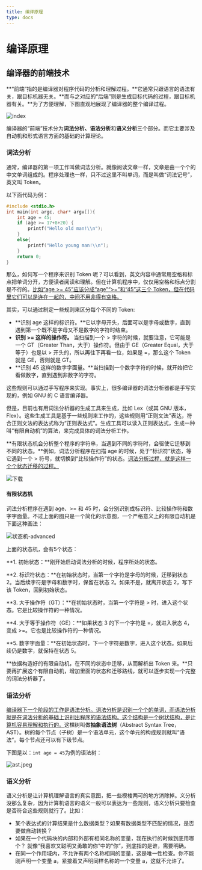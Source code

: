 ```yaml
---
title: 编译原理
type: docs
---
```


# 编译原理

## 编译器的前端技术

**“前端”指的是编译器对程序代码的分析和理解过程。**它通常只跟语言的语法有关，跟目标机器无关。**而与之对应的“后端”则是生成目标代码的过程，跟目标机器有关。**为了方便理解，下图直观地展现了编译器的整个编译过程。

![index](https://raw.githubusercontent.com/twentyworld/knowledge-island/master/不成系统的理论/编译原理/index.jpg)

编译器的“前端”技术分为**词法分析、语法分析**和**语义分析**三个部分。而它主要涉及自动机和形式语言方面的基础的计算理论。

### 词法分析

通常，编译器的第一项工作叫做词法分析。就像阅读文章一样，文章是由一个个的中文单词组成的。程序处理也一样，只不过这里不叫单词，而是叫做“词法记号”，英文叫 Token。

以下面代码为例：

```c
#include <stdio.h>
int main(int argc, char* argv[]){
    int age = 45;
    if (age >= 17+8+20) {
        printf("Hello old man!\\n");
    }
    else{
        printf("Hello young man!\\n");
    }
    return 0;
}
```

那么，如何写一个程序来识别 Token 呢？可以看到，英文内容中通常用空格和标点把单词分开，方便读者阅读和理解。但在计算机程序中，仅仅用空格和标点分割是不行的。<u>比如“age >= 45”应该分成“age”“>=”和“45”这三个 Token，但在代码里它们可以是连在一起的，中间不用非得有空格。</u>

其实，可以通过制定一些规则来区分每个不同的 Token:

- **识别 age 这样的标识符。**它以字母开头，后面可以是字母或数字，直到遇到第一个既不是字母又不是数字的字符时结束。
- **识别 >= 这样的操作符。** 当扫描到一个 > 字符的时候，就要注意，它可能是一个 GT（Greater Than，大于）操作符。但由于 GE（Greater Equal，大于等于）也是以 > 开头的，所以再往下再看一位，如果是 =，那么这个 Token 就是 GE，否则就是 GT。
- **识别 45 这样的数字字面量。**当扫描到一个数字字符的时候，就开始把它看做数字，直到遇到非数字的字符。

这些规则可以通过手写程序来实现。事实上，很多编译器的词法分析器都是手写实现的，例如 GNU 的 C 语言编译器。

但是，目前也有用词法分析器的生成工具来生成，比如 Lex（或其 GNU 版本，Flex）。这些生成工具是基于一些规则来工作的，这些规则用“正则文法”表达，符合正则文法的表达式称为“正则表达式”。生成工具可以读入正则表达式，生成一种叫“有限自动机”的算法，来完成具体的词法分析工作。

**有限状态机会分析整个程序的字符串，当遇到不同的字符时，会驱使它迁移到不同的状态。**例如，词法分析程序在扫描 age 的时候，处于“标识符”状态，等它遇到一个 > 符号，就切换到“比较操作符”的状态。<u>词法分析过程，就是这样一个个状态迁移的过程。</u>

![下载](https://raw.githubusercontent.com/twentyworld/knowledge-island/master/不成系统的理论/编译原理/下载.jpeg)

#### 有限状态机

词法分析程序在遇到 age、>= 和 45 时，会分别识别成标识符、比较操作符和数字字面量。不过上面的图只是一个简化的示意图，一个严格意义上的有限自动机是下面这种画法：

![状态机-advanced](https://raw.githubusercontent.com/twentyworld/knowledge-island/master/不成系统的理论/编译原理/状态机-advanced.jpeg)

上面的状态机，会有5个状态：

**1. 初始状态：**刚开始启动词法分析的时候，程序所处的状态。

**2. 标识符状态：**在初始状态时，当第一个字符是字母的时候，迁移到状态 2。当后续字符是字母和数字时，保留在状态 2。如果不是，就离开状态 2，写下该 Token，回到初始状态。

**3. 大于操作符（GT）：**在初始状态时，当第一个字符是 > 时，进入这个状态。它是比较操作符的一种情况。

**4. 大于等于操作符（GE）：**如果状态 3 的下一个字符是 =，就进入状态 4，变成 >=。它也是比较操作符的一种情况。

**5. 数字字面量：**在初始状态时，下一个字符是数字，进入这个状态。如果后续仍是数字，就保持在状态 5。

**依据构造好的有限自动机，在不同的状态中迁移，从而解析出 Token 来。**只要再扩展这个有限自动机，增加里面的状态和迁移路线，就可以逐步实现一个完整的词法分析器了。

### 语法分析

<u>编译器下一个阶段的工作是语法分析。词法分析是识别一个个的单词，而语法分析就是在词法分析的基础上识别出程序的语法结构。这个结构是一个树状结构，是计算机容易理解和执行的。</u>这棵树叫做**抽象语法树**（Abstract Syntax Tree，AST）。树的每个节点（子树）是一个语法单元，这个单元的构成规则就叫“语法”。每个节点还可以有下级节点。

下图是以：`int age = 45`为例的语法树：

![ast.jpeg](https://raw.githubusercontent.com/twentyworld/knowledge-island/master/不成系统的理论/编译原理/ast.jpeg.jpeg)



### 语义分析

语义分析是让计算机理解语言的真实意图，把一些模棱两可的地方消除掉。义分析没那么复杂，因为计算机语言的语义一般可以表达为一些规则，语义分析只要检查是否符合这些规则就行了。比如：

- 某个表达式的计算结果是什么数据类型？如果有数据类型不匹配的情况，是否要做自动转换？
- 如果在一个代码块的内部和外部有相同名称的变量，我在执行的时候到底用哪个？ 就像“我喜欢又聪明又勇敢的你”中的“你”，到底指的是谁，需要明确。
- 在同一个作用域内，不允许有两个名称相同的变量，这是唯一性检查。你不能刚声明一个变量 a，紧接着又声明同样名称的一个变量 a，这就不允许了。